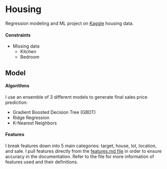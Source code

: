 # Housing
Regression modeling and ML project on [Kaggle](https://www.kaggle.com/competitions/house-prices-advanced-regression-techniques) housing data.

#### Constraints
- Missing data
    - Kitchen
    - Bedroom

## Model

#### Algorithms
I use an ensemble of 3 different models to generate final sales price prediction:
- Gradient Boosted Decision Tree (GBDT)
- Ridge Regression
- K-Nearest Neighbors

#### Features
I break features down into 5 main categories: target, house, lot, location, and sale. I pull features directly from the [features.md file](./features.md) in order to ensure accuracy in the documentation. Refer to the file for more information of features used and their definitions.